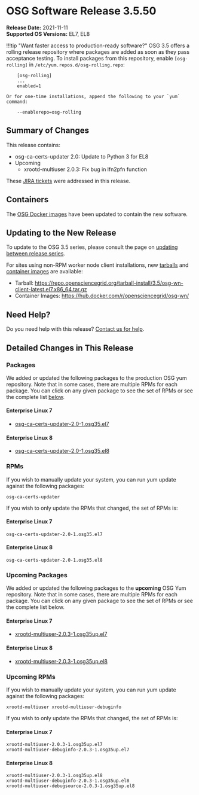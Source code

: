 OSG Software Release 3.5.50
===========================

**Release Date:** 2021-11-11  
**Supported OS Versions:** EL7, EL8

!!!tip "Want faster access to production-ready software?"
    OSG 3.5 offers a rolling release repository where packages are added as soon as they pass acceptance testing.
    To install packages from this repository, enable `[osg-rolling]` in `/etc/yum.repos.d/osg-rolling.repo`:

        [osg-rolling]
        ...
        enabled=1

    Or for one-time installations, append the following to your `yum` command:

        --enablerepo=osg-rolling

Summary of Changes
------------------

This release contains:

-   osg-ca-certs-updater 2.0: Update to Python 3 for EL8
-   Upcoming
    -   xrootd-multiuser 2.0.3: Fix bug in lfn2pfn function

These
[JIRA tickets](https://opensciencegrid.atlassian.net/issues/?jql=project%20%3D%20SOFTWARE%20AND%20fixVersion%20in%20(3.5.50%2C3.5.50-upcoming)%20ORDER%20BY%20priority%20DESC%2C%20key%20DESC)
were addressed in this release.

Containers
----------

The [OSG Docker images](https://hub.docker.com/u/opensciencegrid/) have been updated to contain the new software.

Updating to the New Release
---------------------------

To update to the OSG 3.5 series, please consult the page on
[updating between release series](../updating-to-osg-35.md).

For sites using non-RPM worker node client installations, new [tarballs](../../worker-node/install-wn-tarball.md) and
[container images](../../worker-node/using-wn-containers.md) are available:

- Tarball: <https://repo.opensciencegrid.org/tarball-install/3.5/osg-wn-client-latest.el7.x86_64.tar.gz>
- Container Images: <https://hub.docker.com/r/opensciencegrid/osg-wn/>

Need Help?
----------

Do you need help with this release? [Contact us for help](../../common/help.md).

Detailed Changes in This Release
--------------------------------

### Packages

We added or updated the following packages to the production OSG yum repository.
Note that in some cases, there are multiple RPMs for each package.
You can click on any given package to see the set of RPMs or see the complete list [below](#rpms).

#### Enterprise Linux 7

-   [osg-ca-certs-updater-2.0-1.osg35.el7](https://koji.chtc.wisc.edu/koji/search?match=glob&type=build&terms=osg-ca-certs-updater-2.0-1.osg35.el7)

#### Enterprise Linux 8

-   [osg-ca-certs-updater-2.0-1.osg35.el8](https://koji.chtc.wisc.edu/koji/search?match=glob&type=build&terms=osg-ca-certs-updater-2.0-1.osg35.el8)

### RPMs

If you wish to manually update your system, you can run yum update against the following packages:

    osg-ca-certs-updater 

If you wish to only update the RPMs that changed, the set of RPMs is:

#### Enterprise Linux 7

``` file
osg-ca-certs-updater-2.0-1.osg35.el7
```

#### Enterprise Linux 8

``` file
osg-ca-certs-updater-2.0-1.osg35.el8
```

### Upcoming Packages

We added or updated the following packages to the **upcoming** OSG Yum repository.
Note that in some cases, there are multiple RPMs for each package.
You can click on any given package to see the set of RPMs or see the complete list below.

#### Enterprise Linux 7

-   [xrootd-multiuser-2.0.3-1.osg35up.el7](https://koji.chtc.wisc.edu/koji/search?match=glob&type=build&terms=xrootd-multiuser-2.0.3-1.osg35up.el7)

#### Enterprise Linux 8

-   [xrootd-multiuser-2.0.3-1.osg35up.el8](https://koji.chtc.wisc.edu/koji/search?match=glob&type=build&terms=xrootd-multiuser-2.0.3-1.osg35up.el8)

### Upcoming RPMs

If you wish to manually update your system, you can run yum update against the following packages:

    xrootd-multiuser xrootd-multiuser-debuginfo 

If you wish to only update the RPMs that changed, the set of RPMs is:

#### Enterprise Linux 7

``` file
xrootd-multiuser-2.0.3-1.osg35up.el7
xrootd-multiuser-debuginfo-2.0.3-1.osg35up.el7
```

#### Enterprise Linux 8

``` file
xrootd-multiuser-2.0.3-1.osg35up.el8
xrootd-multiuser-debuginfo-2.0.3-1.osg35up.el8
xrootd-multiuser-debugsource-2.0.3-1.osg35up.el8
```
